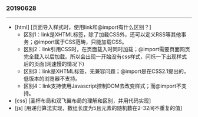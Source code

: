 ### 20190628
---
- [html] [页面导入样式时，使用link和@import有什么区别？]
    - 区别1：link是XHTML标签，除了加载CSS外，还可以定义RSS等其他事务；@import属于CSS范畴，只能加载CSS。
    - 区别2：link引用CSS时，在页面载入时同时加载；@import需要页面网页完全载入以后加载。所以会出现一开始没有css样式，闪烁一下出现样式后的页面(网速慢的情况下)
    - 区别3：link是XHTML标签，无兼容问题；@import是在CSS2.1提出的，低版本的浏览器不支持。
    - 区别4：link支持使用Javascript控制DOM去改变样式；而@import不支持。
- [css] [圣杯布局和双飞翼布局的理解和区别，并用代码实现]
- [js] [用递归算法实现，数组长度为5且元素的随机数在2-32间不重复的值]